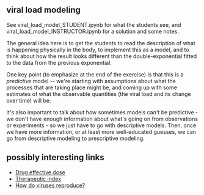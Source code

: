 ## viral load modeling

See viral\_load\_model\_STUDENT.ipynb for what the students see, and viral\_load\_model\_INSTRUCTOR.ipynb for a solution and some notes.

The general idea here is to get the students to read the description of what is happening physically in the body, to implement this as a model, and to think about how the result looks different than the double-exponential fitted to the data from the previous exponential.

One key point (to emphasize at the end of the exercise) is that this is a *predictive* model -- we're starting with assumptions about what the processes that are taking place might be, and coming up with some estimates of what the observable quantities (the viral load and its change over time) will be.

It's also important to talk about how sometimes models can't be predictive - we don't have enough information about what's going on from observations or experiments - so we just have to go with descriptive models.  Then, once we have more information, or at least more well-educated guesses, we can go from descriptive modeling to prescriptive modeling.

## possibly interesting links

* [Drug effective dose](https://en.wikipedia.org/wiki/Effective_dose_(pharmacology))
* [Therapeutic index](https://en.wikipedia.org/wiki/Therapeutic_index) 
* [How do viruses reproduce?](http://www.med-health.net/How-Do-Viruses-Reproduce.html)

